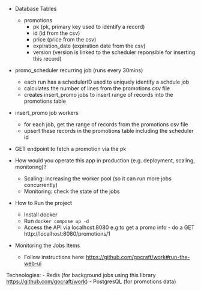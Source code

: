 - Database Tables
    - promotions
        - pk (pk, primary key used to identify a record)
        - id (id from the csv)
        - price (price from the csv)
        - expiration_date (expiration date from the csv)
        - version (version is linked to the scheduler reponsible for inserting this record)

- promo_scheduler recurring job (runs every 30mins)
    - each run has a schedulerID used to uniquely identify a schdule job
    - calculates the number of lines from the promotions csv file
    - creates insert_promo jobs to insert range of records into the promotions table

- insert_promo job workers
    - for each job, get the range of records from the promotions csv file
    - upsert these records in the promotions table including the scheduler id

- GET endpoint to fetch a promotion via the pk

- How would you operate this app in production (e.g. deployment, scaling, monitoring)?
    - Scaling: increasing the worker pool (so it can run more jobs concurrently)
    - Monitoring: check the state of the jobs

- How to Run the project
    - Install docker
    - Run `docker compose up -d`
    - Access the API via localhost:8080 e.g to get a promo info - do a GET http://localhost:8080/promotions/1

- Monitoring the Jobs Items
    - Follow instructions here: https://github.com/gocraft/work#run-the-web-ui

Technologies:
    - Redis (for background jobs using this library https://github.com/gocraft/work)
    - PostgresQL (for promotions data)

